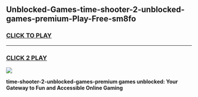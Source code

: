 
## Unblocked-Games-time-shooter-2-unblocked-games-premium-Play-Free-sm8fo
<h3>
<a href="https://premium76.site?title=time-shooter-2-unblocked-games-premium&ref=09A">CLICK TO PLAY</a></h3>
<hr>

<h3>
<a href="https://premium76.site?title=time-shooter-2-unblocked-games-premium&ref=09A">CLICK 2 PLAY</a>
  
</h3>

<a href="https://premium76.site?title=time-shooter-2-unblocked-games-premium&ref=09A"><img src="https://clearcache.store/games.png"></a>


**time-shooter-2-unblocked-games-premium games unblocked: Your Gateway to Fun and Accessible Online Gaming**
